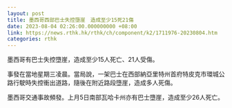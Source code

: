 ```yaml
---
layout: post
title: 墨西哥西部巴士失控墮崖　造成至少15死21傷
date: 2023-08-04 02:26:00.000000000 +08:00
link: https://news.rthk.hk/rthk/ch/component/k2/1711976-20230804.htm
categories: rthk
---
```


墨西哥有巴士失控墮崖，造成至少15人死亡、21人受傷。

事發在當地星期三凌晨。當局說，一架巴士在西部納亞里特州首府特皮克市環城公路行駛時失控衝出道路，隨後在附近路段墮崖，造成多人死傷。

墨西哥交通事故頻發。上月5日南部瓦哈卡州亦有巴士墮崖，造成至少26人死亡。
